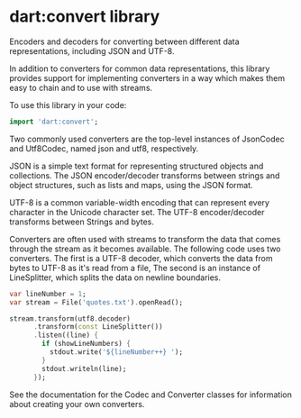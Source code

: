 # dart:convert library
Encoders and decoders for converting between different data representations, including JSON and UTF-8.

In addition to converters for common data representations, this library provides support for implementing converters in a way which makes them easy to chain and to use with streams.

To use this library in your code:

```dart
import 'dart:convert';
```

Two commonly used converters are the top-level instances of JsonCodec and Utf8Codec, named json and utf8, respectively.

JSON is a simple text format for representing structured objects and collections. The JSON encoder/decoder transforms between strings and object structures, such as lists and maps, using the JSON format.

UTF-8 is a common variable-width encoding that can represent every character in the Unicode character set. The UTF-8 encoder/decoder transforms between Strings and bytes.

Converters are often used with streams to transform the data that comes through the stream as it becomes available. The following code uses two converters. The first is a UTF-8 decoder, which converts the data from bytes to UTF-8 as it's read from a file, The second is an instance of LineSplitter, which splits the data on newline boundaries.

```dart
var lineNumber = 1;
var stream = File('quotes.txt').openRead();

stream.transform(utf8.decoder)
      .transform(const LineSplitter())
      .listen((line) {
        if (showLineNumbers) {
          stdout.write('${lineNumber++} ');
        }
        stdout.writeln(line);
      });
```

See the documentation for the Codec and Converter classes for information about creating your own converters.